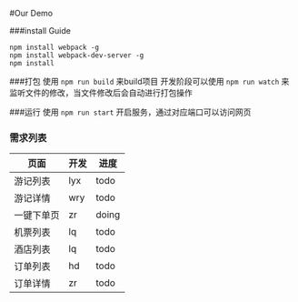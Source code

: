 #Our Demo

###install Guide
```shell
npm install webpack -g
npm install webpack-dev-server -g
npm install
```

###打包
使用 ```npm run build``` 来build项目
开发阶段可以使用 ```npm run watch``` 来监听文件的修改，当文件修改后会自动进行打包操作

###运行
使用 ```npm run start``` 开启服务，通过对应端口可以访问网页

### 需求列表

页面 | 开发 | 进度
---|---|---
游记列表 | lyx | todo
游记详情 | wry | todo
一键下单页 | zr | doing
机票列表 | lq | todo
酒店列表 | lq | todo
订单列表 | hd | todo
订单详情 | zr | todo
